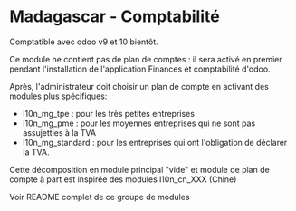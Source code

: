 # Madagascar - Comptabilité

Comptatible avec odoo v9 et 10 bientôt.

Ce module ne contient pas de plan de comptes : il sera activé en premier pendant l'installation de l'application Finances et comptabilité d'odoo.

Après, l'administrateur doit choisir un plan de compte en activant des modules plus spécifiques:
- l10n_mg_tpe : pour les très petites entreprises
- l10n_mg_pme : pour les moyennes entreprises qui ne sont pas assujetties à la TVA
- l10n_mg_standard : pour les entreprises qui ont l'obligation de déclarer la TVA.

Cette décomposition en module principal "vide" et module de plan de compte à part est inspirée des modules l10n_cn_XXX (Chine)

Voir README complet de ce groupe de modules
